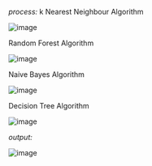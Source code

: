 *process:*
k Nearest Neighbour Algorithm

![image](https://github.com/SreekaraKarthik/Human-Disease-Prediction-Using-ML/assets/103495839/0fc63b28-fa6f-4e23-a0bf-b2757ad7921a)

Random Forest Algorithm

![image](https://github.com/SreekaraKarthik/Human-Disease-Prediction-Using-ML/assets/103495839/7bb639ad-5553-4fd4-bcb7-62399d4afa00)

Naive Bayes Algorithm

![image](https://github.com/SreekaraKarthik/Human-Disease-Prediction-Using-ML/assets/103495839/1de7ffbb-5315-4049-8c87-782959555fa3)

Decision Tree Algorithm

![image](https://github.com/SreekaraKarthik/Human-Disease-Prediction-Using-ML/assets/103495839/860d0264-d22f-4bb3-ae97-d6f35b0619af)

*output:*

![image](https://github.com/SreekaraKarthik/Human-Disease-Prediction-Using-ML/assets/103495839/4c8fcf9f-2340-43c2-91ed-68ea25425d3c)

